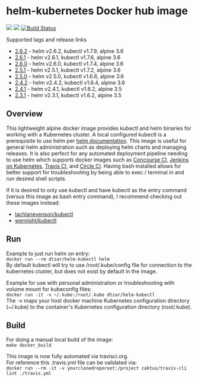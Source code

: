 # helm-kubernetes Docker hub image

[![](https://images.microbadger.com/badges/image/dtzar/helm-kubectl.svg)](https://microbadger.com/images/dtzar/helm-kubectl "Get your own image badge on microbadger.com")
[![](https://images.microbadger.com/badges/version/dtzar/helm-kubectl.svg)](https://microbadger.com/images/dtzar/helm-kubectl "Get your own version badge on microbadger.com")
[![Build Status](https://travis-ci.org/dtzar/helm-kubectl.svg?branch=master)](https://travis-ci.org/dtzar/helm-kubectl)

Supported tags and release links

* [2.6.2](https://github.com/dtzar/helm-kubectl/releases/tag/2.6.1) - helm v2.6.2, kubectl v1.7.9, alpine 3.6
* [2.6.1](https://github.com/dtzar/helm-kubectl/releases/tag/2.6.1) - helm v2.6.1, kubectl v1.7.6, alpine 3.6
* [2.6.0](https://github.com/dtzar/helm-kubectl/releases/tag/2.6.0) - helm v2.6.0, kubectl v1.7.4, alpine 3.6
* [2.5.1](https://github.com/dtzar/helm-kubectl/releases/tag/2.5.1) - helm v2.5.1, kubectl v1.7.2, alpine 3.6
* [2.5.0](https://github.com/dtzar/helm-kubectl/releases/tag/2.5.0) - helm v2.5.0, kubectl v1.6.6, alpine 3.6
* [2.4.2](https://github.com/dtzar/helm-kubectl/releases/tag/2.4.2) - helm v2.4.2, kubectl v1.6.4, alpine 3.6
* [2.4.1](https://github.com/dtzar/helm-kubectl/releases/tag/2.4.1) - helm v2.4.1, kubectl v1.6.2, alpine 3.5
* [2.3.1](https://github.com/dtzar/helm-kubectl/releases/tag/2.3.1) - helm v2.3.1, kubectl v1.6.2, alpine 3.5

## Overview

This lightweight alpine docker image provides kubectl and helm binaries for working with a Kubernetes cluster.  A local configured kubectl is a prerequisite to use helm per [helm documentation](https://github.com/kubernetes/helm/blob/master/docs/quickstart.md).  This image is useful for general helm administration such as deploying helm charts and managing releases. It is also perfect for any automated deployment pipeline needing to use helm which supports docker images such as [Concourse CI](https://concourse.ci), [Jenkins on Kubernetes](https://kubeapps.com/charts/stable/jenkins), [Travis CI](https://docs.travis-ci.com/user/docker/), and [Circle CI](https://circleci.com/integrations/docker/).  Having bash installed allows for better support for troubleshooting by being able to exec / terminal in and run desired shell scripts.

If it is desired to only use kubectl and have kubectl as the entry command (versus this image as bash entry command), I recommend checking out these images instead:
* [lachlanevenson/kubectl](https://hub.docker.com/r/lachlanevenson/k8s-kubectl/)
* [wernight/kubectl](https://hub.docker.com/r/wernight/kubectl/)

## Run

Example to just run helm on entry:  
`docker run --rm dtzar/helm-kubectl helm`  
By default kubectl will try to use /root/.kube/config file for connection to the kubernetes cluster, but does not exist by default in the image.

Example for use with personal administration or troubleshooting with volume mount for kubeconfig files:  
`docker run -it -v ~/.kube:/root/.kube dtzar/helm-kubectl`  
The -v maps your host docker machine Kubernetes configuration directory (~/.kube) to the container's Kubernetes configuration directory (root/.kube).

## Build

For doing a manual local build of the image:  
`make docker_build`

This image is now fully automated via travisci.org.  
For reference this .travis.yml file can be validated via:  
`docker run --rm -it -v yourclonedreporoot:/project caktux/travis-cli lint ./travis.yml`
